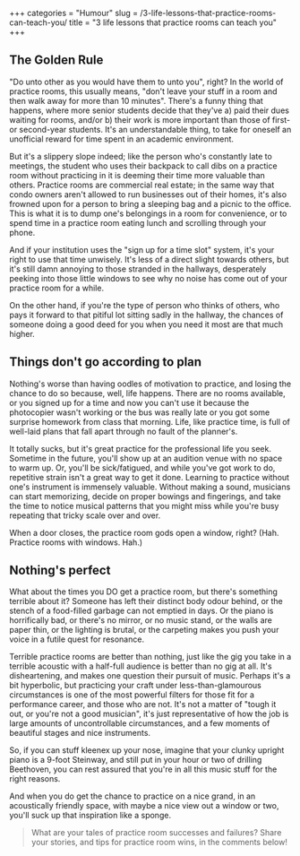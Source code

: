 +++
categories = "Humour"
slug = /3-life-lessons-that-practice-rooms-can-teach-you/
title = "3 life lessons that practice rooms can teach you"
+++

## The Golden Rule

"Do unto other as you would have them to unto you", right? In the world of practice rooms, this usually means, "don't leave your stuff in a room and then walk away for more than 10 minutes". There's a funny thing that happens, where more senior students decide that they've a) paid their dues waiting for rooms, and/or b) their work is more important than those of first- or second-year students. It's an understandable thing, to take for oneself an unofficial reward for time spent in an academic environment. 

But it's a slippery slope indeed; like the person who's constantly late to meetings, the student who uses their backpack to call dibs on a practice room without practicing in it is deeming their time more valuable than others. Practice rooms are commercial real estate; in the same way that condo owners aren't allowed to run businesses out of their homes, it's also frowned upon for a person to bring a sleeping bag and a picnic to the office. This is what it is to dump one's belongings in a room for convenience, or to spend time in a practice room eating lunch and scrolling through your phone.

And if your institution uses the "sign up for a time slot" system, it's your right to use that time unwisely. It's less of a direct slight towards others, but it's still damn annoying to those stranded in the hallways, desperately peeking into those little windows to see why no noise has come out of your practice room for a while.

On the other hand, if you're the type of person who thinks of others, who pays it forward to that pitiful lot sitting sadly in the hallway, the chances of someone doing a good deed for you when you need it most are that much higher.

## Things don't go according to plan

Nothing's worse than having oodles of motivation to practice, and losing the chance to do so because, well, life happens. There are no rooms available, or you signed up for a time and now you can't use it because the photocopier wasn't working or the bus was really late or you got some surprise homework from class that morning. Life, like practice time, is full of well-laid plans that fall apart through no fault of the planner's. 

It totally sucks, but it's great practice for the professional life you seek. Sometime in the future, you'll show up at an audition venue with no space to warm up. Or, you'll be sick/fatigued, and while you've got work to do, repetitive strain isn't a great way to get it done. Learning to practice without one's instrument is immensely valuable. Without making a sound, musicians can start memorizing, decide on proper bowings and fingerings, and take the time to notice musical patterns that you might miss while you're busy repeating that tricky scale over and over. 

When a door closes, the practice room gods open a window, right? (Hah. Practice rooms with windows. Hah.)

## Nothing's perfect

What about the times you DO get a practice room, but there's something terrible about it? Someone has left their distinct body odour behind, or the stench of a food-filled garbage can not emptied in days. Or the piano is horrifically bad, or there's no mirror, or no music stand, or the walls are paper thin, or the lighting is brutal, or the carpeting makes you push your voice in a futile quest for resonance. 

Terrible practice rooms are better than nothing, just like the gig you take in a terrible acoustic with a half-full audience is better than no gig at all. It's disheartening, and makes one question their pursuit of music. Perhaps it's a bit hyperbolic, but practicing your craft under less-than-glamourous circumstances is one of the most powerful filters for those fit for a performance career, and those who are not. It's not a matter of "tough it out, or you're not a good musician", it's just representative of how the job is large amounts of uncontrollable circumstances, and a few moments of beautiful stages and nice instruments.

So, if you can stuff kleenex up your nose, imagine that your clunky upright piano is a 9-foot Steinway, and still put in your hour or two of drilling Beethoven, you can rest assured that you're in all this music stuff for the right reasons. 

And when you do get the chance to practice on a nice grand, in an acoustically friendly space, with maybe a nice view out a window or two, you'll suck up that inspiration like a sponge.

>What are your tales of practice room successes and failures? Share your stories, and tips for practice room wins, in the comments below!
